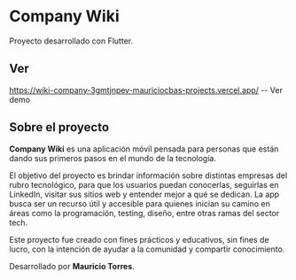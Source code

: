 # Company Wiki

Proyecto desarrollado con Flutter.

## Ver

https://wiki-company-3gmtjnpev-mauriciocbas-projects.vercel.app/  -- Ver demo

## Sobre el proyecto

**Company Wiki** es una aplicación móvil pensada para personas que están dando sus primeros pasos en el mundo de la tecnología.

El objetivo del proyecto es brindar información sobre distintas empresas del rubro tecnológico, para que los usuarios puedan conocerlas, seguirlas en LinkedIn, visitar sus sitios web y entender mejor a qué se dedican. La app busca ser un recurso útil y accesible para quienes inician su camino en áreas como la programación, testing, diseño, entre otras ramas del sector tech.

Este proyecto fue creado con fines prácticos y educativos, sin fines de lucro, con la intención de ayudar a la comunidad y compartir conocimiento.

Desarrollado por **Mauricio Torres**.